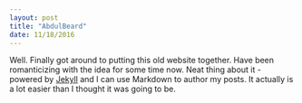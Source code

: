 ```yaml
---
layout: post
title: "AbdulBeard"
date: 11/18/2016
---
```


Well. 
Finally got around to putting this old website together. 
Have been romanticizing with the idea for some time now.
Neat thing about it - powered by [Jekyll](http://jekyllrb.com) 
and I can use Markdown to author my posts. 
It actually is a lot easier than I thought it was going to be.